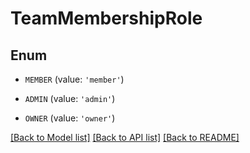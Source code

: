 # TeamMembershipRole


## Enum

* `MEMBER` (value: `'member'`)

* `ADMIN` (value: `'admin'`)

* `OWNER` (value: `'owner'`)

[[Back to Model list]](../README.md#documentation-for-models) [[Back to API list]](../README.md#documentation-for-api-endpoints) [[Back to README]](../README.md)


